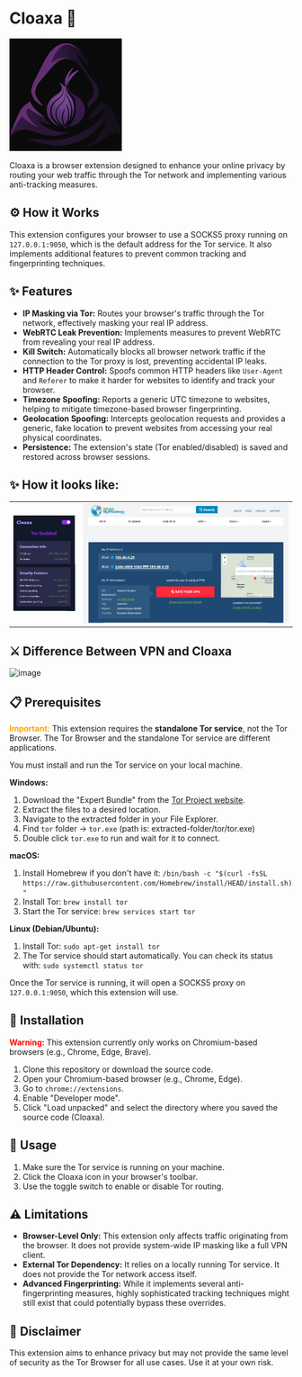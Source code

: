 # Cloaxa 🧅

 <img src="icons/cloaxa.png" alt="Cloaxa Logo" width="200" height="200"/>


Cloaxa is a browser extension designed to enhance your online privacy by routing your web traffic through the Tor network and implementing various anti-tracking measures.

## ⚙️ How it Works

This extension configures your browser to use a SOCKS5 proxy running on `127.0.0.1:9050`, which is the default address for the Tor service. It also implements additional features to prevent common tracking and fingerprinting techniques.

## ✨ Features

*   **IP Masking via Tor:** Routes your browser's traffic through the Tor network, effectively masking your real IP address.
*   **WebRTC Leak Prevention:** Implements measures to prevent WebRTC from revealing your real IP address.
*   **Kill Switch:** Automatically blocks all browser network traffic if the connection to the Tor proxy is lost, preventing accidental IP leaks.
*   **HTTP Header Control:** Spoofs common HTTP headers like `User-Agent` and `Referer` to make it harder for websites to identify and track your browser.
*   **Timezone Spoofing:** Reports a generic UTC timezone to websites, helping to mitigate timezone-based browser fingerprinting.
*   **Geolocation Spoofing:** Intercepts geolocation requests and provides a generic, fake location to prevent websites from accessing your real physical coordinates.
*   **Persistence:** The extension's state (Tor enabled/disabled) is saved and restored across browser sessions.

## ✨ How it looks like:

<table>
  <tr>
  <td><img src="icons/ext-look.png" alt="Image 1" width="300"/></td>
  <td> <img src="icons/proof.png" alt="Image 2" width="1000"/></td>
   </tr>
</table>

## ⚔️ Difference Between VPN and Cloaxa
![image](https://github.com/user-attachments/assets/08aa6950-38ef-45b8-923f-25d205d17380)


## 📋 Prerequisites

**<font color="orange">Important:</font>** This extension requires the **standalone Tor service**, not the Tor Browser. The Tor Browser and the standalone Tor service are different applications.

You must install and run the Tor service on your local machine.

**Windows:**

1.  Download the "Expert Bundle" from the [Tor Project website](https://www.torproject.org/download/tor/).
2.  Extract the files to a desired location.
3.  Navigate to the extracted folder in your File Explorer.
4.  Find `tor` folder -> `tor.exe` (path is: extracted-folder/tor/tor.exe)
5.  Double click `tor.exe` to run and wait for it to connect.

**macOS:**

1.  Install Homebrew if you don't have it: `/bin/bash -c "$(curl -fsSL https://raw.githubusercontent.com/Homebrew/install/HEAD/install.sh)"`
2.  Install Tor: `brew install tor`
3.  Start the Tor service: `brew services start tor`

**Linux (Debian/Ubuntu):**

1.  Install Tor: `sudo apt-get install tor`
2.  The Tor service should start automatically. You can check its status with: `sudo systemctl status tor`

Once the Tor service is running, it will open a SOCKS5 proxy on `127.0.0.1:9050`, which this extension will use.

## 🚀 Installation

**<font color="red">Warning:</font>** This extension currently only works on Chromium-based browsers (e.g., Chrome, Edge, Brave).

1.  Clone this repository or download the source code.
2.  Open your Chromium-based browser (e.g., Chrome, Edge).
3.  Go to `chrome://extensions`.
4.  Enable "Developer mode".
5.  Click "Load unpacked" and select the directory where you saved the source code (Cloaxa).

## 📖 Usage

1.  Make sure the Tor service is running on your machine.
2.  Click the Cloaxa icon in your browser's toolbar.
3.  Use the toggle switch to enable or disable Tor routing.

## ⚠️ Limitations

*   **Browser-Level Only:** This extension only affects traffic originating from the browser. It does not provide system-wide IP masking like a full VPN client.
*   **External Tor Dependency:** It relies on a locally running Tor service. It does not provide the Tor network access itself.
*   **Advanced Fingerprinting:** While it implements several anti-fingerprinting measures, highly sophisticated tracking techniques might still exist that could potentially bypass these overrides.

## 📜 Disclaimer

This extension aims to enhance privacy but may not provide the same level of security as the Tor Browser for all use cases. Use it at your own risk.
